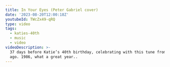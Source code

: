 ```yaml
---
title: In Your Eyes (Peter Gabriel cover)
date: '2023-08-20T12:00:18Z'
youtubeId: TWcZx49-qRQ
type: video
tags:
  - katies-40th
  - music
  - video
videoDescription: >-
  37 days before Katie’s 40th birthday, celebrating with this tune from 37 years
  ago. 1986, what a great year..
---
```


